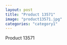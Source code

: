 ```yaml
---
layout: post
title: "Product 13571"
image: "product13571.jpg"
categories: "category1"
---
```

Product 13571
